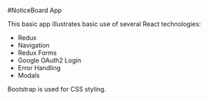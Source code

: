 
#NoticeBoard App

This basic app illustrates basic use of several React technologies:


 - Redux
 - Navigation
 - Redux Forms
 - Google OAuth2 Login
 - Error Handling
 - Modals

Bootstrap is used for CSS styling.